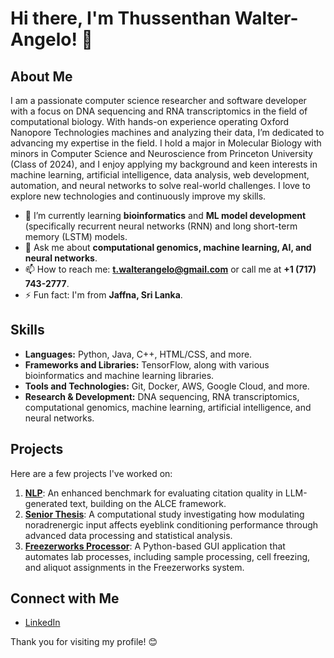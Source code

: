 # Hi there, I'm Thussenthan Walter-Angelo! 👋

## About Me

I am a passionate computer science researcher and software developer with a focus on DNA sequencing and RNA transcriptomics in the field of computational biology. With hands-on experience operating Oxford Nanopore Technologies machines and analyzing their data, I’m dedicated to advancing my expertise in the field. I hold a major in Molecular Biology with minors in Computer Science and Neuroscience from Princeton University (Class of 2024), and I enjoy applying my background and keen interests in machine learning, artificial intelligence, data analysis, web development, automation, and neural networks to solve real-world challenges. I love to explore new technologies and continuously improve my skills.

- 🌱 I’m currently learning **bioinformatics** and **ML model development** (specifically recurrent neural networks (RNN) and long short-term memory (LSTM) models.
- 💬 Ask me about **computational genomics, machine learning, AI, and neural networks**.
- 📫 How to reach me: **t.walterangelo@gmail.com** or call me at **+1 (717) 743-2777**.
- ⚡ Fun fact: I'm from **Jaffna, Sri Lanka**.

## Skills

- **Languages:** Python, Java, C++, HTML/CSS, and more.
- **Frameworks and Libraries:** TensorFlow, along with various bioinformatics and machine learning libraries.
- **Tools and Technologies:** Git, Docker, AWS, Google Cloud, and more.
- **Research & Development:** DNA sequencing, RNA transcriptomics, computational genomics, machine learning, artificial intelligence, and neural networks.

## Projects

Here are a few projects I've worked on:

1. **[NLP](https://github.com/thussenthan/NLP)**: An enhanced benchmark for evaluating citation quality in LLM-generated text, building on the ALCE framework.  
2. **[Senior Thesis](https://github.com/thussenthan/Senior-Thesis_2024)**: A computational study investigating how modulating noradrenergic input affects eyeblink conditioning performance through advanced data processing and statistical analysis.  
3. **[Freezerworks Processor](https://github.com/thussenthan/Freezerworks-Processor)**: A Python-based GUI application that automates lab processes, including sample processing, cell freezing, and aliquot assignments in the Freezerworks system.

## Connect with Me

- [LinkedIn](https://www.linkedin.com/in/thussenthan-walter-angelo/)

Thank you for visiting my profile! 😊
